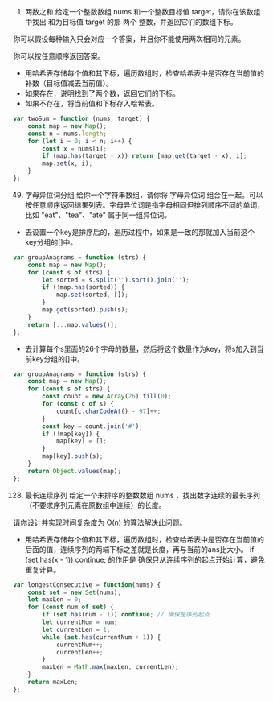 1. 两数之和
给定一个整数数组 nums 和一个整数目标值 target，请你在该数组中找出 和为目标值 target  的那 两个 整数，并返回它们的数组下标。

你可以假设每种输入只会对应一个答案，并且你不能使用两次相同的元素。

你可以按任意顺序返回答案。
- 用哈希表存储每个值和其下标，遍历数组时，检查哈希表中是否存在当前值的补数（目标值减去当前值）。
- 如果存在，说明找到了两个数，返回它们的下标。
- 如果不存在，将当前值和下标存入哈希表。
```js
var twoSum = function (nums, target) {
    const map = new Map();
    const n = nums.length;
    for (let i = 0; i < n; i++) {
        const x = nums[i];
        if (map.has(target - x)) return [map.get(target - x), i];
        map.set(x, i);
    }
};
```
49. 字母异位词分组
给你一个字符串数组，请你将 字母异位词 组合在一起。可以按任意顺序返回结果列表。字母异位词是指字母相同但排列顺序不同的单词，比如 "eat"、"tea"、"ate" 属于同一组异位词。

- 去设置一个key是排序后的，遍历过程中，如果是一致的那就加入当前这个key分组的[]中。
```js
var groupAnagrams = function (strs) {
    const map = new Map();
    for (const s of strs) {
        let sorted = s.split('').sort().join('');
        if (!map.has(sorted)) {
            map.set(sorted, []);
        }
        map.get(sorted).push(s);
    }
    return [...map.values()];
};
```
- 去计算每个s里面的26个字母的数量，然后将这个数量作为key，将s加入到当前key分组的[]中。
```js
var groupAnagrams = function (strs) {
    const map = new Map();
    for (const s of strs) {
        const count = new Array(26).fill(0);
        for (const c of s) {
            count[c.charCodeAt() - 97]++;
        }
        const key = count.join('#');
        if (!map[key]) {
            map[key] = [];
        }
        map[key].push(s);
    }
    return Object.values(map);
};
```

128. 最长连续序列
给定一个未排序的整数数组 nums ，找出数字连续的最长序列（不要求序列元素在原数组中连续）的长度。

请你设计并实现时间复杂度为 O(n) 的算法解决此问题。

- 用哈希表存储每个值和其下标，遍历数组时，检查哈希表中是否存在当前值的后面的值，连续序列的两端下标之差就是长度，再与当前的ans比大小。
if (set.has(x - 1)) continue; 的作用是 确保只从连续序列的起点开始计算，避免重复计算。
```js
var longestConsecutive = function(nums) {
    const set = new Set(nums);
    let maxLen = 0;
    for (const num of set) {
        if (set.has(num - 1)) continue; // 确保是序列起点
        let currentNum = num;
        let currentLen = 1;
        while (set.has(currentNum + 1)) {
            currentNum++;
            currentLen++;
        }
        maxLen = Math.max(maxLen, currentLen);
    }
    return maxLen;
};
```
